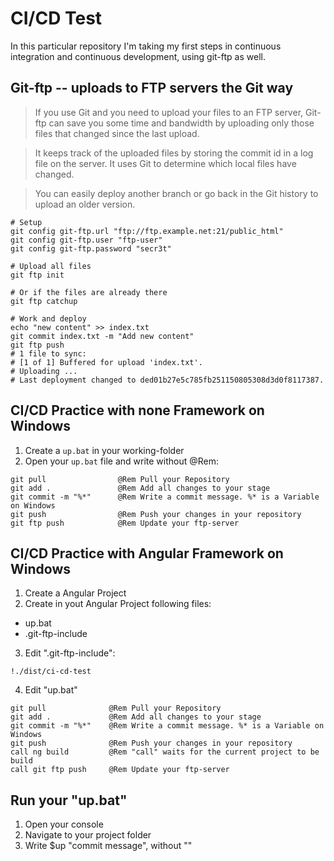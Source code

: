 # CI/CD Test

In this particular repository I'm taking my first steps in continuous integration and continuous development, using git-ftp as well.

## Git-ftp -- uploads to FTP servers the Git way

> If you use Git and you need to upload your files to an FTP server, Git-ftp can save you some time and bandwidth by uploading only those files that changed since the last upload.

> It keeps track of the uploaded files by storing the commit id in a log file on the server. It uses Git to determine which local files have changed.

> You can easily deploy another branch or go back in the Git history to upload an older version.

```
# Setup
git config git-ftp.url "ftp://ftp.example.net:21/public_html"
git config git-ftp.user "ftp-user"
git config git-ftp.password "secr3t"

# Upload all files
git ftp init

# Or if the files are already there
git ftp catchup

# Work and deploy
echo "new content" >> index.txt
git commit index.txt -m "Add new content"
git ftp push
# 1 file to sync:
# [1 of 1] Buffered for upload 'index.txt'.
# Uploading ...
# Last deployment changed to ded01b27e5c785fb251150805308d3d0f8117387.
```

## CI/CD Practice with none Framework on Windows

1. Create a `up.bat` in your working-folder
2. Open your `up.bat` file and write without @Rem:

```
git pull                @Rem Pull your Repository
git add .               @Rem Add all changes to your stage
git commit -m "%*"      @Rem Write a commit message. %* is a Variable on Windows
git push                @Rem Push your changes in your repository
git ftp push            @Rem Update your ftp-server
```

## CI/CD Practice with Angular Framework on Windows

1. Create a Angular Project
2. Create in yout Angular Project following files:

- up.bat
- .git-ftp-include

3. Edit ".git-ftp-include":

```
!./dist/ci-cd-test
```

4. Edit "up.bat"

```
git pull              @Rem Pull your Repository
git add .             @Rem Add all changes to your stage
git commit -m "%*"    @Rem Write a commit message. %* is a Variable on Windows
git push              @Rem Push your changes in your repository
call ng build         @Rem "call" waits for the current project to be build
call git ftp push     @Rem Update your ftp-server
```

## Run your "up.bat"

1. Open your console
2. Navigate to your project folder
3. Write $up "commit message", without ""
